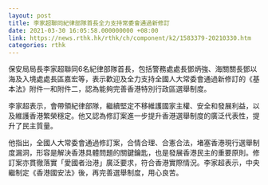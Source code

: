```yaml
---
layout: post
title: 李家超聯同紀律部隊首長全力支持常委會通過新修訂
date: 2021-03-30 16:05:58.000000000 +08:00
link: https://news.rthk.hk/rthk/ch/component/k2/1583379-20210330.htm
categories: rthk
---
```


保安局局長李家超聯同6名紀律部隊首長，包括警務處處長鄧炳強、海關關長鄧以海及入境處處長區嘉宏等，表示歡迎及全力支持全國人大常委會通過新修訂的《基本法》附件一和附件二，認為能夠完善香港特別行政區選舉制度。 

李家超表示，會帶領紀律部隊，繼續堅定不移維護國家主權、安全和發展利益，以及維護香港繁榮穩定。他又認為修訂案進一步提升香港選舉制度的廣泛代表性，提升了民主質量。

他指出，全國人大常委會通過修訂案，合情合理、合憲合法，堵塞香港現行選舉制度漏洞，形容是解決香港具體問題的關鍵鑰匙，也是發展香港民主的重要原則。修訂案亦貫徹落實「愛國者治港」廣泛要求，符合香港實際情況。李家超表示，中央繼制定《香港國安法》後，再完善選舉制度，用心良苦。
